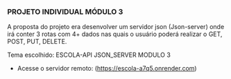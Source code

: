 <H3>PROJETO INDIVIDUAL MÓDULO 3</H3>
A proposta do projeto era desenvolver um servidor json (Json-server) onde
irá conter 3 rotas com 4+ dados nas quais o usuário poderá realizar o GET, POST, PUT,
DELETE.

Tema escolhido: ESCOLA-API JSON_SERVER MODULO 3
- Acesse o servidor remoto: (https://escola-a7q5.onrender.com)



